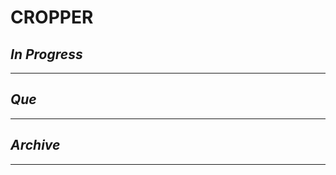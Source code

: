 # CROPPER

## *In Progress*

--------------------

## *Que*

-----------------------------------
## *Archive*

-----------------------------------

